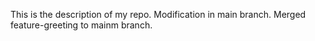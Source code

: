 This is the description of my repo.
 Modification in main branch.
 Merged feature-greeting to mainm branch.